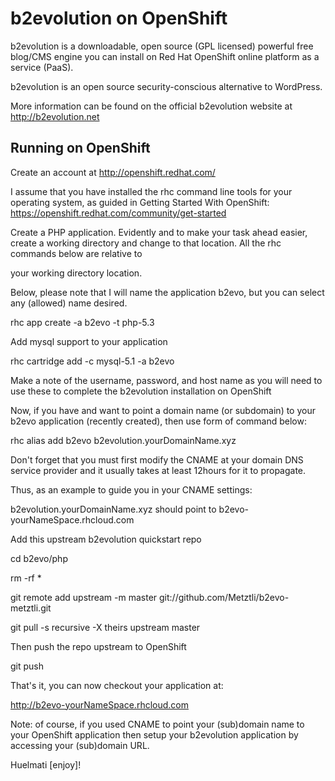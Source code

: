 b2evolution on OpenShift
=========================
b2evolution is a downloadable, open source (GPL licensed) powerful free blog/CMS engine you can install on Red Hat OpenShift online
platform as a service (PaaS).

b2evolution is an open source security-conscious alternative to WordPress.

More information can be found on the official b2evolution website at http://b2evolution.net

Running on OpenShift
--------------------

Create an account at http://openshift.redhat.com/

I assume that you have installed the rhc command line tools for your operating system, as guided in Getting Started With OpenShift:
https://openshift.redhat.com/community/get-started

Create a PHP application. Evidently and to make your task ahead easier, create a working directory and change to that location.
All the rhc commands below are relative to

your working directory location.

Below, please note that I will name the application b2evo, but you can select any (allowed) name desired.

rhc app create -a b2evo -t php-5.3

Add mysql support to your application
    
rhc cartridge add -c mysql-5.1 -a b2evo

Make a note of the username, password, and host name as you will need to use these to complete the b2evolution installation on OpenShift

Now, if you have and want to point a domain name (or subdomain) to your b2evo application (recently created), then use form of command below:

rhc alias add b2evo b2evolution.yourDomainName.xyz

Don't forget that you must first modify the CNAME at your domain DNS service provider and it usually takes at least 12hours for it to propagate.

Thus, as an example to guide you in your CNAME settings:

b2evolution.yourDomainName.xyz	  should point to  	b2evo-yourNameSpace.rhcloud.com

Add this upstream b2evolution quickstart repo

cd b2evo/php

rm -rf *

git remote add upstream -m master git://github.com/Metztli/b2evo-metztli.git

git pull -s recursive -X theirs upstream master

Then push the repo upstream to OpenShift

git push

That's it, you can now checkout your application at:

http://b2evo-yourNameSpace.rhcloud.com

Note: of course, if you used CNAME to point your (sub)domain name to your OpenShift application then setup your b2evolution
application by accessing your (sub)domain URL.


Huelmati [enjoy]!


